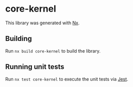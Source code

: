 # core-kernel

This library was generated with [Nx](https://nx.dev).

## Building

Run `nx build core-kernel` to build the library.

## Running unit tests

Run `nx test core-kernel` to execute the unit tests via [Jest](https://jestjs.io).
